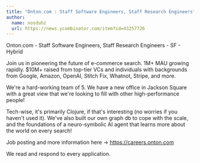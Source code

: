 ```yaml
---
title: "Onton.com : Staff Software Engineers, Staff Research Engineers"
author:
  name: nosduhz
  url: https://news.ycombinator.com/item?id=43257726
---
```

Onton.com - Staff Software Engineers, Staff Research Engineers - SF - Hybrid

Join us in pioneering the future of e-commerce search. 1M+ MAU growing rapidly. $10M+ raised from top-tier VCs and individuals with backgrounds from Google, Amazon, OpenAI, Stitch Fix, Whatnot, Stripe, and more.

We&#x27;re a hard-working team of 5. We have a new office in Jackson Square with a great view that we&#x27;re looking to fill with other high-performance people!

Tech-wise, it&#x27;s primarily Clojure, if that&#x27;s interesting (no worries if you haven&#x27;t used it). We&#x27;ve also built our own graph db to cope with the scale, and the foundations of a neuro-symbolic AI agent that learns more about the world on every search!

Job posting and more information here → <a href="https:&#x2F;&#x2F;careers.onton.com" rel="nofollow">https:&#x2F;&#x2F;careers.onton.com</a>

We read and respond to every application.
<JobApplication />
